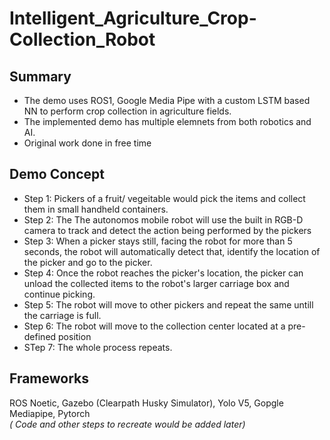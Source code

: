 # Intelligent_Agriculture_Crop-Collection_Robot

## Summary
* The demo uses ROS1, Google Media Pipe with a custom LSTM based NN to perform crop collection in agriculture fields.
* The implemented demo has multiple elemnets from both robotics and AI.
* Original work done in free time

## Demo Concept
* Step 1: Pickers of a fruit/ vegeitable would pick the items and collect them in small handheld containers.
* Step 2: The The autonomos mobile robot will use the built in RGB-D camera to track and detect the action being performed by the pickers
* Step 3: When a picker stays still, facing the robot for more than 5 seconds, the robot will automatically detect that, identify the location of the picker and go to the picker.
* Step 4: Once the robot reaches the picker's location, the picker can unload the collected items to the robot's larger carriage box and continue picking.
* Step 5: The robot will move to other pickers and repeat the same untill the carriage is full.
* Step 6: The robot will move to the collection center located at a pre-defined position
* STep 7: The whole process repeats.
  
## Frameworks
ROS Noetic, Gazebo (Clearpath Husky Simulator), Yolo V5, Gopgle Mediapipe, Pytorch
 <br><i>( Code and other steps to recreate would be added later)

